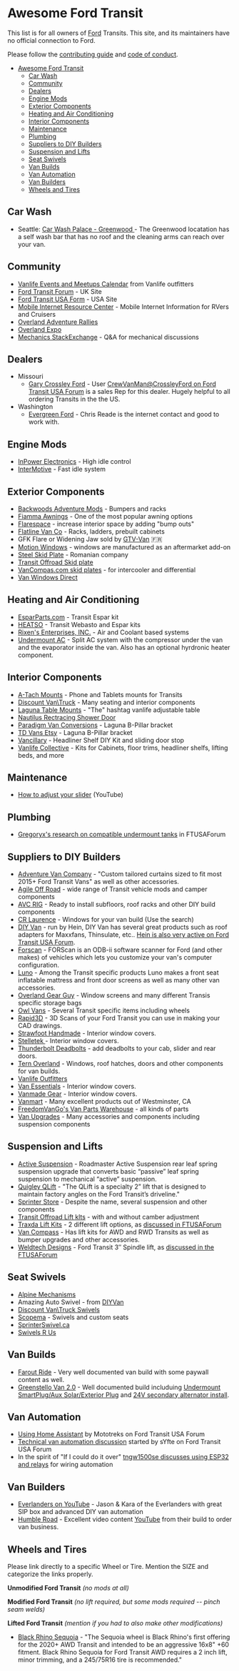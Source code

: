 # Awesome Ford Transit

This list is for all owners of [Ford](https://www.ford.com/) Transits. This
site, and its maintainers have no official connection to Ford.

Please follow the [contributing guide](contributing.md) and
[code of conduct](code-of-conduct.md).

- [Awesome Ford Transit](#awesome-ford-transit)
  - [Car Wash](#car-wash)
  - [Community](#community)
  - [Dealers](#dealers)
  - [Engine Mods](#engine-mods)
  - [Exterior Components](#exterior-components)
  - [Heating and Air Conditioning](#heating-and-air-conditioning)
  - [Interior Components](#interior-components)
  - [Maintenance](#maintenance)
  - [Plumbing](#plumbing)
  - [Suppliers to DIY Builders](#suppliers-to-diy-builders)
  - [Suspension and Lifts](#suspension-and-lifts)
  - [Seat Swivels](#seat-swivels)
  - [Van Builds](#van-builds)
  - [Van Automation](#van-automation)
  - [Van Builders](#van-builders)
  - [Wheels and Tires](#wheels-and-tires)

## Car Wash

- Seattle: [Car Wash Palace - Greenwood  ](https://bestseattlecarwash.com/locations/greenwood/) - The Greenwood locatation has
  a self wash bar that has no roof and the cleaning arms can reach over your van.

## Community

- [Vanlife Events and Meetups Calendar](https://www.vanlifeoutfitters.com/vanlife-events-meetups/)
  from Vanlife outfitters
- [Ford Transit Forum](https://fordtransit.org/forum/) - UK Site
- [Ford Transit USA Form](https://www.fordtransitusaforum.com/) - USA Site
- [Mobile Internet Resource Center](https://www.rvmobileinternet.com/) - Mobile
  Internet Information for RVers and Cruisers
- [Overland Adventure Rallies](https://overlandadventurerallies.com/)
- [Overland Expo](https://www.overlandexpo.com/)
- [Mechanics StackExchange](https://mechanics.stackexchange.com/questions/tagged/ford+transit) -
  Q&A for mechanical discussions

## Dealers

- Missouri
  - [Gary Crossley Ford](https://www.garycrossleyford.com/) - User
    [CrewVanMan@CrossleyFord on Ford Transit USA Forum](https://www.fordtransitusaforum.com/members/crewvanman-crossleyford.71641/)
    is a sales Rep for this dealer. Hugely helpful to all ordering Transits in
    the the US.
- Washington
  - [Evergreen Ford](https://www.evergreenford.com/) - Chris Reade is the
    internet contact and good to work with.

## Engine Mods

- [InPower Electronics](http://www.inpowerelectronics.com/products/high-idle-control) - High idle control
- [InterMotive](https://intermotive.net/products-2/) - Fast idle system


## Exterior Components

- [Backwoods Adventure Mods](https://backwoodsadventuremods.com/collections/transit-2020) -
  Bumpers and racks
- [Fiamma Awnings](https://www.fiammausa.com/en/van-conversion) - One of the most
  popular awning options
- [Flarespace](https://flarespace.com/) - increase interior space by adding "bump outs"
- [Flatline Van Co](https://flatlinevanco.com/collections/transit) - Racks,
  ladders, prebuilt cabinets
- GFK Flare or Widening Jaw sold by [GTV-Van](https://www.gtv-van.com/en/universal-longsleeper-extensions.html) 🇫🇷
- [Motion Windows](https://www.motionwindows.com/ford-transit-van-aftermarket-conversion-windows/) -
  windows are manufactured as an aftermarket add-on
- [Steel Skid Plate](https://www.skid-plate.com/ford-transit-skid-plate) -
Romanian company
- [Transit Offroad Skid plate](https://transitoffroad.com/skid-plate/)
- [VanCompas.com skid plates](https://vancompass.com/collections/transit-awd/skid-plate) -
for intercooler and differential
- [Van Windows Direct](https://vanwindowsdirect.com/collections/medium-high-roof)

## Heating and Air Conditioning

- [EsparParts.com](https://esparparts.com/espar-m2b4l-commercial-ford-transit-p-25562.html) -
  Transit Espar kit
- [HEATSO](https://www.heatso.com/ford-transit-heaters/) - Transit Webasto and
  Espar kits
- [Rixen's Enterprises, INC.](https://rixens.com/) - Air and Coolant based systems
- [Undermount AC](https://undermountac.com/) - Split AC system with the compressor under the van
  and the evaporator inside the van. Also has an optional hyrdronic heater component.

## Interior Components

- [A-Tach Mounts](https://www.atachmounts.com/Transit-Van_c_100.html) - Phone and Tablets mounts for
  Transits
- [Discount Van\Truck](https://www.discountvantruck.com/discounttransitaccessories/transit.htm) -
  Many seating and interior components
- [Laguna Table Mounts](https://www.lagunusa.com/) - "The" hashtag vanlife
  adjustable table
- [Nautilus Rectracing Shower Door](https://shop.stoett.com/nautilus-retractable-shower-doors-for-rv/?attribute_pa_application=rv)
- [Paradigm Van Conversions](https://www.paradigmvanconversions.com/shop/Ford-Trasit-Lagun-Table-B-Pillar-Adapter-p366112059) -
  Laguna B-Pillar bracket
- [TD Vans Etsy](https://www.etsy.com/listing/1096739565/ford-transit-lagun-table-b-pillar-mount) -
  Laguna B-Pillar bracket
- [Vancillary](https://vancillary.com/collections/ford-transit) - Headliner Shelf DIY Kit and sliding door stop
- [Vanlife Collective](https://thevanlifecollective.com/shop/) - Kits for Cabinets, floor trims,
  headliner shelfs, lifting beds, and more

## Maintenance

- [How to adjust your slider](https://youtu.be/xoy2mQh8gi8) (YouTube)

## Plumbing

- [Gregoryx's research on compatible undermount tanks](https://www.fordtransitusaforum.com/threads/nw-conversions-water-tank-wastes-12-gallons-when-used-in-a-transit.90361/#post-1184317)
  in FTUSAForum

## Suppliers to DIY Builders

- [Adventure Van Company](https://diyadventurevanco.com/collections/2015-ford-transit-insulating-window-curtains) -
  "Custom tailored curtains sized to fit most 2015+ Ford Transit Vans" as well
  as other accessories.
- [Agile Off Road](https://agileoffroad.com/product-category/ford-transit-parts/) -
  wide range of Transit vehicle mods and camper components
- [AVC RIG](https://avcrig.com/) - Ready to install subfloors, roof racks and
  other DIY build components
- [CR Laurence](https://www.crlaurence.com) - Windows for your van build
  (Use the search)
- [DIY Van](https://diyvan.com/collections/transit) - run by Hein, DIY Van has
  several great products such as roof adapters for Maxxfans, Thinsulate, etc..
  [Hein is also very active on Ford Transit USA Forum](https://www.fordtransitusaforum.com/members/hein.6394/).
- [Forscan](https://forscan.org/) - FORScan is an ODB-ii software scanner for
  Ford (and other makes) of vehicles which lets you customize your van's
  computer configuration.
- [Luno](https://lunolife.com/) - Among the Transit specific products Luno makes a front seat inflatable
   mattress and front door screens as well as many other van accessories.
- [Overland Gear Guy](https://overlandgearguy.com/collections/ford-transit-van) -
  Window screens and many different Transis specific storage bags
- [Owl Vans](https://owlvans.com/collections/ford-transit) - Several Transit
  specific items including wheels
- [Rapid3D](https://www.rapid3d.ca/shop) - 3D Scans of your Ford Transit you 
  can use in making your CAD drawings.
- [Strawfoot Handmade](https://strawfoothandmade.com/products/window-covers-ford-transit-van-medium-high-roof) -
  Interior window covers.
- [Stelletek ](https://www.stelletek.com/store) - Interior window covers.
- [Thunderbolt Deadbolts](https://www.thunderboltlocks.com/ford-transit) - add
  deadbolts to your cab, slider and rear doors.
- [Tern Overland](https://www.ternoverland.com/) - Windows, roof hatches, doors
  and other components for van builds.
- [Vanlife Outfitters](https://www.vanlifeoutfitters.com/)
- [Van Essentials](https://www.vanessential.com/) - Interior window covers.
- [Vanmade Gear](https://vanmadegear.com/) - Interior window covers.
- [Vanmart](https://thevanmart.com/) - Many excellent products out of Westminster, CA
- [FreedomVanGo's Van Parts Warehouse](https://vanpartswarehouse.com/pages/transit-all-categories) - all kinds of
  parts
- [Van Upgrades](https://vanupgrades.com) - Many accessories and components
  including suspension components

## Suspension and Lifts

- [Active Suspension](https://activesuspension.com/pages/ras) - Roadmaster
  Active Suspension rear leaf spring suspension upgrade that converts basic
  “passive” leaf spring suspension to mechanical “active” suspension.
- [Quigley QLift](https://www.quigley4x4.com/products/qlift/) - "The QLift is a
  specialty 2” lift that is designed to maintain factory angles on the Ford
  Transit’s driveline."
- [Sprinter Store](https://www.sprinterstore.com/ford/) - Despite the name,
  several suspension and other components
- [Transit Offroad Lift klts](transitoffroad) - with and without camber adjustment
- [Traxda Lift Kits](https://traxdaliftkits.com/product-category/ford-transit/) -
  2 different lift options, as [discussed in FTUSAForum](https://www.fordtransitusaforum.com/threads/anyone-try-the-traxda-leveling-lift-kits.78615/)
- [Van Compass](https://vancompass.com/) - Has lift kits for AWD and RWD
  Transits as well as bumper upgrades and other accessories.
- [Weldtech Designs](https://weldtecdesigns.com/product/wtd-ford-transit-3-spindle/) -
  Ford Transit 3″ Spindle lift, as [discussed in the FTUSAForum](https://www.fordtransitusaforum.com/threads/my-two-cents-on-lift-kits.86177/page-5)

## Seat Swivels

- [Alpine Mechanisms](https://alpinemechanisms.com/products/2013-ford-transit-seat-swivel)
- Amazing Auto Swivel - from [DIYVan](https://diyvan.com/collections/transit/products/swivel-seat-base-by-amazing-auto-inc-for-electric-seats)
- [Discount Van\Truck Swivels](https://www.discountvantruck.com/transitswivelbases/transitseatadaptersswivels.htm)
- [Scopema](https://scopema.com/en/) - Swivels and custom seats
- [SprinterSwivel.ca](https://www.sprinterswivel.ca/swivels/25-96-heavy-duty-seat-swivel-for-chevy-express-1997-2021-ced007cep008.html#/1-make-ford/29-model-transit/38-year-2014_2022/45-side-ftd003driver)
- [Swivels R Us](https://swivelsrus.com/transit_swivels.php)

## Van Builds

- [Farout Ride](https://faroutride.com/) - Very well documented van build with
  some paywall content as well.
- [Greenstello Van 2.0](https://www.greenstello.com/) - Well documented build
  includuing [Undermount SmartPlug/Aux Solar/Exterior Plug](https://www.greenstello.com/blog/2021-12-13-smartplug-mount/smartplug-mount/)
  and [24V secondary alternator install](https://www.greenstello.com/blog/2022-1-23-24v-alternator/24v-alternator/).

## Van Automation

 - [Using Home Assistant](https://www.fordtransitusaforum.com/threads/home-assistant-for-van-automation.90215/)
    by Mototreks on Ford Transit USA Forum
 - [Technical van automation discussion](https://www.fordtransitusaforum.com/threads/van-automation-technical-discussion-only.89007/)
   started by sYfte on Ford Transit USA Forum
 - In the spirit of "If I could do it over" [tngw1500se discusses using ESP32 and relays](https://www.fordtransitusaforum.com/threads/wiring-if-i-had-it-to-do-over-again.87111/)
   for wiring automation

## Van Builders

- [Everlanders on YouTube](https://www.youtube.com/c/Everlanders/about) - Jason &
  Kara of the Everlanders with great SIP box and advanced DIY van automation
- [Humble Road](https://www.humbleroad.tv/) - Excellent video content
  [YouTube](https://www.youtube.com/c/HumbleRoad) from their build to order van
  business.

## Wheels and Tires

Please link directly to a specific Wheel or Tire. Mention the SIZE and
categorize the links properly.

**Unmodified Ford Transit**
*(no mods at all)*

**Modified Ford Transit**
*(no lift required, but some mods required -- pinch seam welds)*

**Lifted Ford Transit**
*(mention if you had to also make other modifications)*

- [Black Rhino Sequoia](https://www.blackrhinowheels.com/off-road-wheels-rims-sequoia.php) -
  "The Sequoia wheel is Black Rhino's first offering for the 2020+ AWD Transit
  and intended to be an aggressive 16x8" +60 fitment. Black Rhino Sequoia for
  Ford Transit AWD requires a 2 inch lift, minor trimming, and a 245/75R16 tire
  is recommended."
